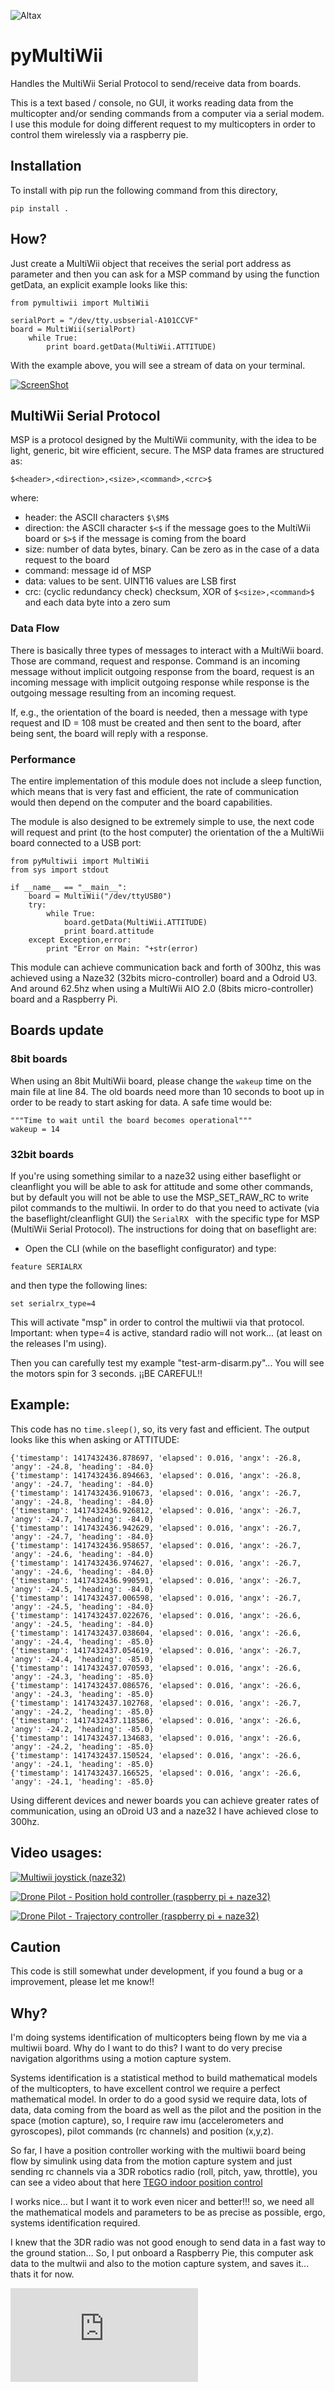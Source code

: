 ![Altax](https://altax.net/images/altax.png "Altax")

# pyMultiWii


Handles the MultiWii Serial Protocol to send/receive data from boards.

This is a text based / console, no GUI, it works reading data from the multicopter and/or sending commands from a computer via a serial modem. I use this module for doing different request to my multicopters in order to control them wirelessly via a raspberry pie.

## Installation 

To install with pip run the following command from this directory,

```
pip install .
```

## How?

Just create a MultiWii object that receives the serial port address as parameter and then you can ask for a MSP command by using the function getData, an explicit example looks like this:

```
from pymultiwii import MultiWii

serialPort = "/dev/tty.usbserial-A101CCVF"
board = MultiWii(serialPort)
    while True:
		print board.getData(MultiWii.ATTITUDE)
```

With the example above, you will see a stream of data on your terminal.

[![ScreenShot](http://img.youtube.com/vi/TpcQ-TOuOA0/0.jpg)](https://www.youtube.com/watch?v=TpcQ-TOuOA0)

## MultiWii Serial Protocol

MSP is a protocol designed by the MultiWii community, with the idea to be light, generic, bit wire efficient, secure. The MSP data frames are structured as:

```
$<header>,<direction>,<size>,<command>,<crc>$
```

where:

* header: the ASCII characters `$\$M$`
* direction: the ASCII character `$<$` if the message goes to the MultiWii board or `$>$` if the message is coming from the board
* size: number of data bytes, binary. Can be zero as in the case of a data request to the board
* command: message id of MSP
* data: values to be sent. UINT16 values are LSB first
* crc: (cyclic redundancy check) checksum, XOR of `$<size>,<command>$` and each data byte into a zero sum

### Data Flow

There is basically three types of messages to interact with a MultiWii board. Those are command, request and response. Command is an incoming message without implicit outgoing response from the board, request is an incoming message with implicit outgoing response while response is the outgoing message resulting from an incoming request.

If, e.g., the orientation of the board is needed, then a message with type request and ID = 108 must be created and then sent to the board, after being sent, the board will reply with a response.

### Performance

The entire implementation of this module does not include a sleep function, which means that is very fast and efficient, the rate of communication would then depend on the computer and the board capabilities.

The module is also designed to be extremely simple to use, the next code will request and print (to the host computer) the orientation of the a MultiWii board connected to a USB port:

```
from pyMultiwii import MultiWii
from sys import stdout

if __name__ == "__main__":
    board = MultiWii("/dev/ttyUSB0")
    try:
        while True:
            board.getData(MultiWii.ATTITUDE)
            print board.attitude 
    except Exception,error:
        print "Error on Main: "+str(error)
```

This module can achieve communication back and forth of 300hz, this was achieved using a Naze32 (32bits micro-controller) board and a Odroid U3. And around 62.5hz when using a MultiWii AIO 2.0 (8bits micro-controller) board and a Raspberry Pi.

## Boards update

### 8bit boards

When using an 8bit MultiWii board, please change the `wakeup` time on the main file at line 84. The old boards need more than 10 seconds to boot up in order to be ready to start asking for data. A safe time would be:

```
"""Time to wait until the board becomes operational"""
wakeup = 14
```

### 32bit boards

If you're using something similar to a naze32 using either baseflight or cleanflight you will be able to ask for attitude and some other commands, but by default you will not be able to use the MSP_SET_RAW_RC to write pilot commands to the multiwii. In order to do that you need to activate (via the baseflight/cleanflight GUI) the ```SerialRX	``` with the specific type for MSP (MultiWii Serial Protocol). The instructions for doing that on baseflight are:

- Open the CLI (while on the baseflight configurator) and type:

```
feature SERIALRX
```

and then type the following lines:

```
set serialrx_type=4
```

This will activate "msp" in order to control the multiwii via that protocol. Important: when type=4 is active, standard radio will not work... (at least on the releases I'm using).

Then you can carefully test my example "test-arm-disarm.py"... You will see the motors spin for 3 seconds. ¡¡BE CAREFUL!!

## Example:

This code has no ```time.sleep()```, so, its very fast and efficient. The output looks like this when asking or ATTITUDE:

```
{'timestamp': 1417432436.878697, 'elapsed': 0.016, 'angx': -26.8, 'angy': -24.8, 'heading': -84.0}
{'timestamp': 1417432436.894663, 'elapsed': 0.016, 'angx': -26.8, 'angy': -24.7, 'heading': -84.0}
{'timestamp': 1417432436.910673, 'elapsed': 0.016, 'angx': -26.7, 'angy': -24.8, 'heading': -84.0}
{'timestamp': 1417432436.926812, 'elapsed': 0.016, 'angx': -26.7, 'angy': -24.7, 'heading': -84.0}
{'timestamp': 1417432436.942629, 'elapsed': 0.016, 'angx': -26.7, 'angy': -24.7, 'heading': -84.0}
{'timestamp': 1417432436.958657, 'elapsed': 0.016, 'angx': -26.7, 'angy': -24.6, 'heading': -84.0}
{'timestamp': 1417432436.974627, 'elapsed': 0.016, 'angx': -26.7, 'angy': -24.6, 'heading': -84.0}
{'timestamp': 1417432436.990591, 'elapsed': 0.016, 'angx': -26.7, 'angy': -24.5, 'heading': -84.0}
{'timestamp': 1417432437.006598, 'elapsed': 0.016, 'angx': -26.7, 'angy': -24.5, 'heading': -84.0}
{'timestamp': 1417432437.022676, 'elapsed': 0.016, 'angx': -26.6, 'angy': -24.5, 'heading': -84.0}
{'timestamp': 1417432437.038604, 'elapsed': 0.016, 'angx': -26.6, 'angy': -24.4, 'heading': -85.0}
{'timestamp': 1417432437.054619, 'elapsed': 0.016, 'angx': -26.7, 'angy': -24.4, 'heading': -85.0}
{'timestamp': 1417432437.070593, 'elapsed': 0.016, 'angx': -26.6, 'angy': -24.3, 'heading': -85.0}
{'timestamp': 1417432437.086576, 'elapsed': 0.016, 'angx': -26.6, 'angy': -24.3, 'heading': -85.0}
{'timestamp': 1417432437.102768, 'elapsed': 0.016, 'angx': -26.7, 'angy': -24.2, 'heading': -85.0}
{'timestamp': 1417432437.118586, 'elapsed': 0.016, 'angx': -26.6, 'angy': -24.2, 'heading': -85.0}
{'timestamp': 1417432437.134683, 'elapsed': 0.016, 'angx': -26.6, 'angy': -24.2, 'heading': -85.0}
{'timestamp': 1417432437.150524, 'elapsed': 0.016, 'angx': -26.6, 'angy': -24.1, 'heading': -85.0}
{'timestamp': 1417432437.166525, 'elapsed': 0.016, 'angx': -26.6, 'angy': -24.1, 'heading': -85.0}
```

Using different devices and newer boards you can achieve greater rates of communication, using an oDroid U3 and a naze32 I have achieved close to 300hz.

## Video usages:

[![Multiwii joystick (naze32)](http://img.youtube.com/vi/XyyfGp-IomE/0.jpg)](http://www.youtube.com/watch?v=XyyfGp-IomE)

[![Drone Pilot - Position hold controller (raspberry pi + naze32)](http://img.youtube.com/vi/oN2S1qJaQNU/0.jpg)](http://www.youtube.com/watch?v=oN2S1qJaQNU)

[![Drone Pilot - Trajectory controller (raspberry pi + naze32)](http://img.youtube.com/vi/k6tswW7M_-8/0.jpg)](http://www.youtube.com/watch?v=k6tswW7M_-8)


## Caution

This code is still somewhat under development, if you found a bug or a improvement, please let me know!!

## Why?

I'm doing systems identification of multicopters being flown by me via a multiwii board. Why do I want to do this? I want to do very precise navigation algorithms using a motion capture system. 

Systems identification is a statistical method to build mathematical models of the multicopters, to have excellent control we require a perfect mathematical model. In order to do a good sysid we require data, lots of data, data coming from the board as well as the pilot and the position in the space (motion capture), so, I require raw imu (accelerometers and gyroscopes), pilot commands (rc channels) and position (x,y,z).

So far, I have a position controller working with the multiwii board being flow by simulink using data from the motion capture system and just sending rc channels via a 3DR robotics radio (roll, pitch, yaw, throttle), you can see a video about that here [TEGO indoor position control](https://vimeo.com/105761692)

I works nice... but I want it to work even nicer and better!!! so, we need all the mathematical models and parameters to be as precise as possible, ergo, systems identification required.

I knew that the 3DR radio was not good enough to send data in a fast way to the ground station... So, I put onboard a Raspberry Pie, this computer ask data to the multwii and also to the motion capture system, and saves it... thats it for now.

![MultWii and Raspberry Pie on a quadcopter](http://www.multiwii.com/forum/download/file.php?id=3360&mode=view "MultWii and Raspberry Pie on a quadcopter")
